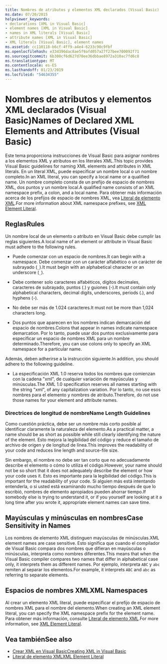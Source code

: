 ```yaml
---
title: Nombres de atributos y elementos XML declarados (Visual Basic)
ms.date: 07/20/2015
helpviewer_keywords:
- declarations [XML in Visual Basic]
- element names [XML in Visual Basic]
- names in XML literals [Visual Basic]
- attribute names [XML in Visual Basic]
- XML literals [Visual Basic], element names
ms.assetid: cc110118-b6cf-4ff9-a4e4-6233c90c9fbf
ms.openlocfilehash: e33d396dac8ae5f9afd057a27f27bee700092f71
ms.sourcegitcommit: 6b308cf6d627d78ee36dbbae8972a310ac7fd6c8
ms.translationtype: MT
ms.contentlocale: es-ES
ms.lasthandoff: 01/23/2019
ms.locfileid: "54634355"
---
```

# <a name="names-of-declared-xml-elements-and-attributes-visual-basic"></a><span data-ttu-id="5ff75-102">Nombres de atributos y elementos XML declarados (Visual Basic)</span><span class="sxs-lookup"><span data-stu-id="5ff75-102">Names of Declared XML Elements and Attributes (Visual Basic)</span></span>
<span data-ttu-id="5ff75-103">Este tema proporciona instrucciones de Visual Basic para asignar nombres a los elementos XML y atributos en los literales XML.</span><span class="sxs-lookup"><span data-stu-id="5ff75-103">This topic provides Visual Basic guidelines for naming XML elements and attributes in XML literals.</span></span>  <span data-ttu-id="5ff75-104">En un literal XML, puede especificar un nombre local o un nombre completo.</span><span class="sxs-lookup"><span data-stu-id="5ff75-104">In an XML literal, you can specify a local name or a qualified name.</span></span> <span data-ttu-id="5ff75-105">Un nombre completo consta de un prefijo de espacio de nombres XML, dos puntos y un nombre local.</span><span class="sxs-lookup"><span data-stu-id="5ff75-105">A qualified name consists of an XML namespace prefix, a colon, and a local name.</span></span> <span data-ttu-id="5ff75-106">Para obtener más información acerca de los prefijos de espacio de nombres XML, vea [Literal de elemento XML](../../../../visual-basic/language-reference/xml-literals/xml-element-literal.md).</span><span class="sxs-lookup"><span data-stu-id="5ff75-106">For more information about XML namespace prefixes, see [XML Element Literal](../../../../visual-basic/language-reference/xml-literals/xml-element-literal.md).</span></span>  
  
## <a name="rules"></a><span data-ttu-id="5ff75-107">Reglas</span><span class="sxs-lookup"><span data-stu-id="5ff75-107">Rules</span></span>  
 <span data-ttu-id="5ff75-108">Un nombre local de un elemento o atributo en Visual Basic debe cumplir las reglas siguientes.</span><span class="sxs-lookup"><span data-stu-id="5ff75-108">A local name of an element or attribute in Visual Basic must adhere to the following rules.</span></span>  
  
-   <span data-ttu-id="5ff75-109">Puede comenzar con un espacio de nombres.</span><span class="sxs-lookup"><span data-stu-id="5ff75-109">It can begin with a namespace.</span></span> <span data-ttu-id="5ff75-110">Debe comenzar con un carácter alfabético o un carácter de subrayado (`_`).</span><span class="sxs-lookup"><span data-stu-id="5ff75-110">It must begin with an alphabetical character or an underscore (`_`).</span></span>  
  
-   <span data-ttu-id="5ff75-111">Debe contener solo caracteres alfabéticos, dígitos decimales, caracteres de subrayado, puntos (.) y guiones (-).</span><span class="sxs-lookup"><span data-stu-id="5ff75-111">It must contain only alphabetical characters, decimal digits, underscores, periods (.), and hyphens (-).</span></span>  
  
-   <span data-ttu-id="5ff75-112">No debe ser más de 1.024 caracteres.</span><span class="sxs-lookup"><span data-stu-id="5ff75-112">It must not be more than 1,024 characters long.</span></span>  
  
-   <span data-ttu-id="5ff75-113">Dos puntos que aparecen en los nombres indican demarcación del espacio de nombres.</span><span class="sxs-lookup"><span data-stu-id="5ff75-113">Colons that appear in names indicate namespace demarcation.</span></span> <span data-ttu-id="5ff75-114">Por lo tanto, puede usar dos puntos exclusivamente para especificar un espacio de nombres XML para un nombre determinado.</span><span class="sxs-lookup"><span data-stu-id="5ff75-114">Therefore, you can use colons only to specify an XML namespace for a particular name.</span></span>  
  
 <span data-ttu-id="5ff75-115">Además, deben adherirse a la instrucción siguiente.</span><span class="sxs-lookup"><span data-stu-id="5ff75-115">In addition, you should adhere to the following guideline.</span></span>  
  
-   <span data-ttu-id="5ff75-116">La especificación XML 1.0 reserva todos los nombres que comienzan con la cadena "xml", de cualquier variación de mayúsculas y minúsculas.</span><span class="sxs-lookup"><span data-stu-id="5ff75-116">The XML 1.0 specification reserves all names starting with the string "xml", of any capitalization variation.</span></span> <span data-ttu-id="5ff75-117">Por lo tanto, no use esos nombres para el elemento y nombres de atributo.</span><span class="sxs-lookup"><span data-stu-id="5ff75-117">Therefore, do not use those names for your element and attribute names.</span></span>  
  
### <a name="name-length-guidelines"></a><span data-ttu-id="5ff75-118">Directrices de longitud de nombre</span><span class="sxs-lookup"><span data-stu-id="5ff75-118">Name Length Guidelines</span></span>  
 <span data-ttu-id="5ff75-119">Como cuestión práctica, debe ser un nombre más corto posible al identificar claramente la naturaleza del elemento.</span><span class="sxs-lookup"><span data-stu-id="5ff75-119">As a practical matter, a name should be as short as possible while still clearly identifying the nature of the element.</span></span> <span data-ttu-id="5ff75-120">Esto mejora la legibilidad del código y reduce el tamaño de archivo de origen y de longitud de línea.</span><span class="sxs-lookup"><span data-stu-id="5ff75-120">This improves the readability of your code and reduces line length and source-file size.</span></span>  
  
 <span data-ttu-id="5ff75-121">Sin embargo, el nombre no debe ser tan corto que no adecuadamente describe el elemento o cómo lo utiliza el código.</span><span class="sxs-lookup"><span data-stu-id="5ff75-121">However, your name should not be so short that it does not adequately describe the element or how your code uses it.</span></span> <span data-ttu-id="5ff75-122">Esto es importante para la legibilidad del código.</span><span class="sxs-lookup"><span data-stu-id="5ff75-122">This is important for the readability of your code.</span></span> <span data-ttu-id="5ff75-123">Si alguien más está intentando entenderla, o si usted está examinando mucho tiempo después de que lo escribió, nombres de elemento apropiados pueden ahorrar tiempo.</span><span class="sxs-lookup"><span data-stu-id="5ff75-123">If somebody else is trying to understand it, or if you yourself are looking at it a long time after you wrote it, appropriate element names can save time.</span></span>  
  
## <a name="case-sensitivity-in-names"></a><span data-ttu-id="5ff75-124">Mayúsculas y minúsculas en nombres</span><span class="sxs-lookup"><span data-stu-id="5ff75-124">Case Sensitivity in Names</span></span>  
 <span data-ttu-id="5ff75-125">Los nombres de elemento XML distinguen mayúsculas de minúsculas.</span><span class="sxs-lookup"><span data-stu-id="5ff75-125">XML element names are case sensitive.</span></span> <span data-ttu-id="5ff75-126">Esto significa que cuando el compilador de Visual Basic compara dos nombres que difieran en mayúsculas o minúsculas, interpreta como nombres diferentes.</span><span class="sxs-lookup"><span data-stu-id="5ff75-126">This means that when the Visual Basic compiler compares two names that differ in alphabetical case only, it interprets them as different names.</span></span> <span data-ttu-id="5ff75-127">Por ejemplo, interpreta `ABC` y `abc` remiten al separar los elementos.</span><span class="sxs-lookup"><span data-stu-id="5ff75-127">For example, it interprets `ABC` and `abc` as referring to separate elements.</span></span>  
  
## <a name="xml-namespaces"></a><span data-ttu-id="5ff75-128">Espacios de nombres XML</span><span class="sxs-lookup"><span data-stu-id="5ff75-128">XML Namespaces</span></span>  
 <span data-ttu-id="5ff75-129">Al crear un elemento XML literal, puede especificar el prefijo de espacio de nombres XML para el nombre del elemento.</span><span class="sxs-lookup"><span data-stu-id="5ff75-129">When creating an XML element literal, you can specify the XML namespace prefix for the element name.</span></span> <span data-ttu-id="5ff75-130">Para obtener más información, consulte [Literal de elemento XML](../../../../visual-basic/language-reference/xml-literals/xml-element-literal.md).</span><span class="sxs-lookup"><span data-stu-id="5ff75-130">For more information, see [XML Element Literal](../../../../visual-basic/language-reference/xml-literals/xml-element-literal.md).</span></span>  
  
## <a name="see-also"></a><span data-ttu-id="5ff75-131">Vea también</span><span class="sxs-lookup"><span data-stu-id="5ff75-131">See also</span></span>
- [<span data-ttu-id="5ff75-132">Crear XML en Visual Basic</span><span class="sxs-lookup"><span data-stu-id="5ff75-132">Creating XML in Visual Basic</span></span>](../../../../visual-basic/programming-guide/language-features/xml/creating-xml.md)
- [<span data-ttu-id="5ff75-133">Literal de elemento XML</span><span class="sxs-lookup"><span data-stu-id="5ff75-133">XML Element Literal</span></span>](../../../../visual-basic/language-reference/xml-literals/xml-element-literal.md)
